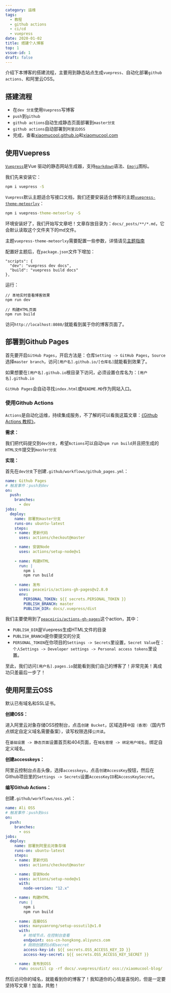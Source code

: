 ```yaml
---
category: 运维
tags:
  - 教程
  - github actions
  - ci/cd
  - vuepress
date: 2020-01-02
title: 搭建个人博客
top: 1
vssue-id: 1
draft: false
---
```


介绍下本博客的搭建流程，主要用到静态站点生成`vuepress`、自动化部署`github actions`、和阿里云OSS。

<!-- more -->

## 搭建流程

- 在`dev 分支`使用`Vuepress`写博客
- `push`到`github`
- `github actions`自动生成静态页面部署到`master分支`
- `github actions`自动部署到`阿里云OSS`
- 完成，查看[xiaomucool.github.io][2]和[xiaomucool.com][3]

## 使用Vuepress

[`Vuepress`][1]是Vue 驱动的静态网站生成器，支持[`markdown`][6]语法、[`Emoji`][5]图标。

我们先来安装它：
```cmd
npm i vuepress -S
```

`Vuepress`默认主题适合写接口文档，我们还要安装适合博客的主题[`vuepress-theme-meteorlxy`][4]：
```cmd
npm i vuepress-theme-meteorlxy -S
```

环境安装好了，我们开始写文章吧！文章存放目录为：`docs/_posts/**/*.md`，它会默认读取这个文件夹下的md文件。

主题`vuepress-theme-meteorlxy`需要配置一些参数，详情请见[主题指南][7]

配置好主题后，在`package.json`文件下增加：
```json{2-3}
"scripts": {
  "dev": "vuepress dev docs",
  "build": "vuepress build docs"
},
```

运行：
```
// 本地实时查看博客效果
npm run dev

// 构建HTML页面
npm run build
```

访问`http://localhost:8080/`就能看到属于你的博客页面了。

## 部署到Github Pages

首先要开启`GitHub Pages`，开启方法是：仓库`Setting -> GitHub Pages`，`Source`选择`master branch`，访问`[用户名].github.io/[仓库名]`就能看到效果了。

如果想要在`[用户名].github.io`根目录下访问，必须设置仓库名为：`[用户名].github.io`

`GitHub Pages`会自动寻找`index.html`或`README.MD`作为网站入口。

### 使用Github Actions

`Actions`是自动化运维，持续集成服务，不了解的可以看我这篇文章：[《Github Actions 教程》][8]。

**需求：**

我们把代码提交到`dev分支`，希望`Actions`可以自动`npm run build`并且把生成的`HTML文件`提交到`master分支`

**实现：**

首先在`dev分支`下创建`.github/workflows/github_pages.yml`：
```yml
name: Github Pages
# 触发事件：push到dev
on:
  push:
    branches:
      - dev
jobs:
  deploy:
    name: 部署到master分支
    runs-on: ubuntu-latest
    steps:
    - name: 更新代码
      uses: actions/checkout@master

    - name: 安装Node
      uses: actions/setup-node@v1
    
    - name: 构建HTML
      run: |
        npm i
        npm run build
    
    - name: 发布
      uses: peaceiris/actions-gh-pages@v2.8.0
      env:
        PERSONAL_TOKEN: ${{ secrets.PERSONAL_TOKEN }}
        PUBLISH_BRANCH: master
        PUBLISH_DIR: docs/.vuepress/dist
```
我们主要使用到了[`peaceiris/actions-gh-pages`][9]这个action，其中：
- `PUBLISH_DIR`是Vuepress生成HTML文件的目录
- `PUBLISH_BRANCH`是你要提交的分支
- `PERSONAL_TOKEN`在你项目的`Settings -> Secrets`里设置，`Secret Value`在：`个人Settings -> Developer settings -> Personal access tokens`里设置。

至此，我们访问`[用户名].pages.io`就能看到我们自己的博客了！非常完美！离成功只差最后一步了！

## 使用阿里云OSS

默认已有域名和SSL证书。

**创建OSS：**

进入阿里云对象存储OSS控制台，点击`创建 Bucket`，区域选择`中国（香港）`（国内节点绑定自定义域名需要备案），读写权限选择`公共读`。

在`基础设置 -> 静态页面`设置首页和404页面，在`域名管理 -> 绑定用户域名`，绑定自定义域名。

**创建accesskeys：**

阿里云控制台点击头像，选择`accesskeys`，点击`创建AccessKey`按钮，然后在Github项目里的`Settings -> Secrets`设置`AccessKeyID`和`AccessKeySecret`。

**编写Github Actions：**

创建`.github/workflows/oss.yml`：
```yml
name: Ali OSS
# 触发事件：push到oss
on:
  push:
    branches:
      - oss
jobs:
  deploy:
    name: 部署到阿里云对象存储
    runs-on: ubuntu-latest
    steps:
    - name: 更新代码
      uses: actions/checkout@master

    - name: 安装Node
      uses: actions/setup-node@v1
      with:
        node-version: "12.x"

    - name: 构建HTML
      run: |
        npm i
        npm run build
    
    - name: 连接OSS
      uses: manyuanrong/setup-ossutil@v1.0
      with:
        # 地域节点，在控制台查看
        endpoint: oss-cn-hongkong.aliyuncs.com
        # 刚刚创建的id和secret
        access-key-id: ${{ secrets.OSS_ACCESS_KEY_ID }}
        access-key-secret: ${{ secrets.OSS_ACCESS_KEY_SECRET }}
    
    - name: 发布到OSS
      run: ossutil cp -rf docs/.vuepress/dist/ oss://xiaomucool-blog/
```

然后访问你的域名，就能看到你的博客了！我知道你的心情是喜悦的，但是一定要坚持写文章！加油，共勉！



[1]:https://vuepress.vuejs.org/zh/
[2]:https://xiaomucool.github.io
[3]:https://xiaomucool.com
[4]:https://github.com/meteorlxy/vuepress-theme-meteorlxy
[5]:https://github.com/markdown-it/markdown-it-emoji/blob/master/lib/data/full.json]:https://github.com/markdown-it/markdown-it-emoji/blob/master/lib/data/full.json
[6]:https://guides.github.com/features/mastering-markdown/
[7]:https://vuepress-theme-meteorlxy.meteorlxy.cn/posts/2019/02/26/theme-guide-zh.html
[8]:/_posts/devops/github_actions
[9]:https://github.com/marketplace/actions/github-pages-action#%EF%B8%8F-static-site-generators-with-nodejs
